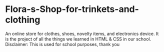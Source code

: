 # Flora-s-Shop-for-trinkets-and-clothing
An online store for clothes, shoes, novelty items, and electronics device. It is the project of all the things we learned in HTML &amp; CSS in our school.
Disclaimer: This is used for school purposes, thank you
